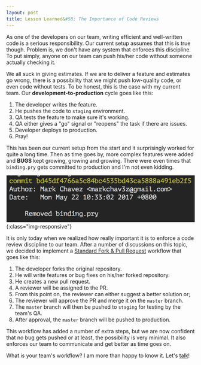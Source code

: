 ```yaml
---
layout: post
title: Lesson Learned&#58; The Importance of Code Reviews
---
```


As one of the developers on our team, writing efficient and well-written code is a serious responsibility. Our current setup assumes that this is true though. Problem is, we don't have any system that enforces this discipline. To put simply, anyone on our team can push his/her code without someone actually checking it.

<!--break-->

We all suck in giving estimates. If we are to deliver a feature and estimates go wrong, there is a possibility that we might push low-quality code, or even code without tests. To be honest, this is the case with my current team. Our **development-to-production**
cycle goes like this:

1. The developer writes the feature.
2. He pushes the code to `staging` environment.
3. QA tests the feature to make sure it's working.
4. QA either gives a "go" signal or "reopens" the task if there are issues.
5. Developer deploys to production.
6. Pray!

This has been our current setup from the start and it surprisingly worked for quite a long time. Then as time goes by, more complex features were added and **BUGS** kept growing, growing and growing. There were even times that `binding.pry` gets committed to production and I'm not even kidding.

![image-title-here](/public/importance-of-code-review.png){:class="img-responsive"}

It is only today when we realized how really important it is to enforce a code review discipline to our team. After a number of
discussions on this topic, we decided to implement a <a href="https://gist.github.com/Chaser324/ce0505fbed06b947d962">Standard Fork & Pull Request</a> workflow that goes like this:

1. The developer forks the original repository.
2. He will write features or bug fixes on his/her forked repository.
3. He creates a new pull request.
4. A reviewer will be assigned to the PR.
5. From this point on, the reviewer can either suggest a better solution or;
6. The reviewer will approve the PR and merge it on the `master` branch.
7. The `master` branch will then be pushed to `staging` for testing by the team's QA.
8. After approval, the `master` branch will be pushed to production.

This workflow has added a number of extra steps, but we are now confident that no bug gets pushed or at least, the possibility is very minimal. It also enforces our team to communicate and get better as time goes on.

What is your team's workflow? I am more than happy to know it. Let's <a href="mailto:{{site.email}}">talk</a>!
